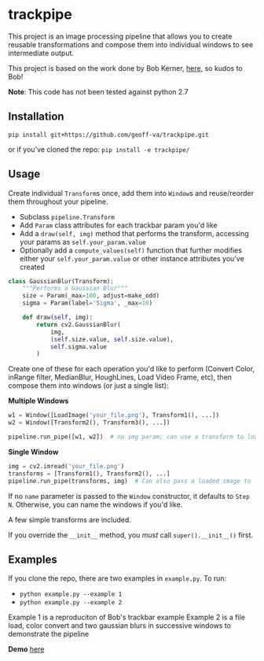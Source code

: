 # trackpipe
This project is an image processing pipeline that allows you to create reusable transformations and compose them into individual windows to see intermediate output.

This project is based on the work done by Bob Kerner, [here](https://github.gatech.edu/bkerner3/trackbar), so kudos to Bob!

**Note**: This code has not been tested against python 2.7

## Installation
`pip install git+https://github.com/geoff-va/trackpipe.git`

or if you've cloned the repo:
`pip install -e trackpipe/`


## Usage
Create individual `Transform`s once, add them into `Window`s and reuse/reorder them throughout your pipeline.

- Subclass `pipeline.Transform`
- Add `Param` class attributes for each trackbar param you'd like
- Add a `draw(self, img)` method that performs the transform, accessing your params as `self.your_param.value`
- Optionally add a `compute_values(self)` function that further modifies either your `self.your_param.value` or other instance attributes you've created

```python
class GaussianBlur(Transform):
    """Performs a Gaussian Blur"""
    size = Param(_max=100, adjust=make_odd)
    sigma = Param(label='Sigma', _max=10)

    def draw(self, img):
        return cv2.GaussianBlur(
            img,
            (self.size.value, self.size.value),
            self.sigma.value
        )
```

Create one of these for each operation you'd like to perform (Convert Color, inRange filter, MedianBlur, HoughLines, Load Video Frame, etc), then compose them into windows (or just a single list):

**Multiple Windows**
```python
w1 = Window([LoadImage('your_file.png'), Transform1(), ...])
w2 = Window([Transform2(), Transform3(), ...])

pipeline.run_pipe([w1, w2])  # no img param; can use a transform to load and return your image
```

**Single Window**
```python
img = cv2.imread('your_file.png')
transforms = [Transform1(), Transform2(), ...]
pipeline.run_pipe(transforms, img)  # Can also pass a loaded image to `run_pipe`
```

If no `name` parameter is passed to the `Window` constructor, it defaults to `Step N`. Otherwise, you can name the windows if you'd like.

A few simple transforms are included.

If you override the `__init__` method, you _must_ call `super().__init__()` first.

## Examples
If you clone the repo, there are two examples in `example.py`. To run:
- `python example.py --example 1`
- `python example.py --example 2`

Example 1 is a reproduciton of Bob's trackbar example
Example 2 is a file load, color convert and two gaussian blurs in successive windows to demonstrate the pipeline

**Demo** [here](https://drive.google.com/open?id=1GUpTdmhZYhUZ3D7-PlTz90leqJ9auMqQ)

